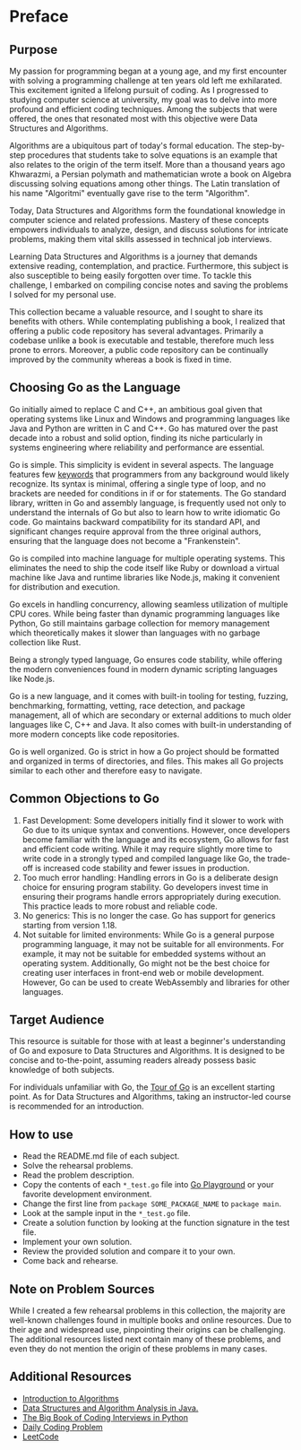 # Preface

## Purpose

My passion for programming began at a young age, and my first encounter with solving a programming challenge at ten years old left me exhilarated. This excitement ignited a lifelong pursuit of coding. As I progressed to studying computer science at university, my goal was to delve into more profound and efficient coding techniques. Among the subjects that were offered, the ones that resonated most with this objective were Data Structures and Algorithms.

Algorithms are a ubiquitous part of today's formal education. The step-by-step procedures that students take to solve equations is an example that also relates to the origin of the term itself. More than a thousand years ago Khwarazmi, a Persian polymath and mathematician wrote a book on Algebra discussing solving equations among other things. The Latin translation of his name "Algoritmi" eventually gave rise to the term "Algorithm".

Today, Data Structures and Algorithms form the foundational knowledge in computer science and related professions. Mastery of these concepts empowers individuals to analyze, design, and discuss solutions for intricate problems, making them vital skills assessed in technical job interviews.

Learning Data Structures and Algorithms is a journey that demands extensive reading, contemplation, and practice. Furthermore, this subject is also susceptible to being easily forgotten over time. To tackle this challenge, I embarked on compiling concise notes and saving the problems I solved for my personal use.

This collection became a valuable resource, and I sought to share its benefits with others. While contemplating publishing a book, I realized that offering a public code repository has several advantages. Primarily a codebase unlike a book is executable and testable, therefore much less prone to errors. Moreover, a public code repository can be continually improved by the community whereas a book is fixed in time.

## Choosing Go as the Language

Go initially aimed to replace C and C++, an ambitious goal given that operating systems like Linux and Windows and programming languages like Java and Python are written in C and C++. Go has matured over the past decade into a robust and solid option, finding its niche particularly in systems engineering where reliability and performance are essential.

Go is simple. This simplicity is evident in several aspects. The language features few [keywords](https://go.dev/ref/spec#Keywords) that programmers from any background would likely recognize. Its syntax is minimal, offering a single type of loop, and no brackets are needed for conditions in if or for statements. The Go standard library, written in Go and assembly language, is frequently used not only to understand the internals of Go but also to learn how to write idiomatic Go code. Go maintains backward compatibility for its standard API, and significant changes require approval from the three original authors, ensuring that the language does not become a "Frankenstein".

Go is compiled into machine language for multiple operating systems. This eliminates the need to ship the code itself like Ruby or download a virtual machine like Java and runtime libraries like Node.js, making it convenient for distribution and execution.

Go excels in handling concurrency, allowing seamless utilization of multiple CPU cores. While being faster than dynamic programming languages like Python, Go still maintains garbage collection for memory management which theoretically makes it slower than languages with no garbage collection like Rust.

Being a strongly typed language, Go ensures code stability, while offering the modern conveniences found in modern dynamic scripting languages like Node.js.

Go is a new language, and it comes with built-in tooling for testing, fuzzing, benchmarking, formatting, vetting, race detection, and package management, all of which are secondary or external additions to much older languages like C, C++ and Java. It also comes with built-in understanding of more modern concepts like code repositories.

Go is well organized. Go is strict in how a Go project should be formatted and organized in terms of directories, and files. This makes all Go projects similar to each other and therefore easy to navigate.

## Common Objections to Go

1. Fast Development: Some developers initially find it slower to work with Go due to its unique syntax and conventions. However, once developers become familiar with the language and its ecosystem, Go allows for fast and efficient code writing. While it may require slightly more time to write code in a strongly typed and compiled language like Go, the trade-off is increased code stability and fewer issues in production.
2. Too much error handling: Handling errors in Go is a deliberate design choice for ensuring program stability. Go developers invest time in ensuring their programs handle errors appropriately during execution. This practice leads to more robust and reliable code.
3. No generics: This is no longer the case. Go has support for generics starting from version 1.18.
4. Not suitable for limited environments: While Go is a general purpose programming language, it may not be suitable for all environments. For example, it may not be suitable for embedded systems without an operating system. Additionally, Go might not be the best choice for creating user interfaces in front-end web or mobile development. However, Go can be used to create WebAssembly and libraries for other languages.

## Target Audience

This resource is suitable for those with at least a beginner's understanding of Go and exposure to Data Structures and Algorithms. It is designed to be concise and to-the-point, assuming readers already possess basic knowledge of both subjects.

For individuals unfamiliar with Go, the [Tour of Go](https://go.dev/tour/welcome/1) is an excellent starting point. As for Data Structures and Algorithms, taking an instructor-led course is recommended for an introduction.

## How to use

* Read the README.md file of each subject.
* Solve the rehearsal problems.
* Read the problem description.
* Copy the contents of each `*_test.go` file into [Go Playground](https://go.dev/play/) or your favorite development environment.
* Change the first line from `package SOME_PACKAGE_NAME` to `package main`.
* Look at the sample input in the `*_test.go` file.
* Create a solution function by looking at the function signature in the test file.
* Implement your own solution.
* Review the provided solution and compare it to your own.
* Come back and rehearse.

## Note on Problem Sources

While I created a few rehearsal problems in this collection, the majority are well-known challenges found in multiple books and online resources. Due to their age and widespread use, pinpointing their origins can be challenging. The additional resources listed next contain many of these problems, and even they do not mention the origin of these problems in many cases.

## Additional Resources

* [Introduction to Algorithms](https://amzn.to/3q6S4TK)
* [Data Structures and Algorithm Analysis in Java.](https://amzn.to/3DugGsP)
* [The Big Book of Coding Interviews in Python](https://amzn.to/3rC0ToT)
* [Daily Coding Problem](https://amzn.to/3OvDjmH)
* [LeetCode](https://leetcode.com/)
